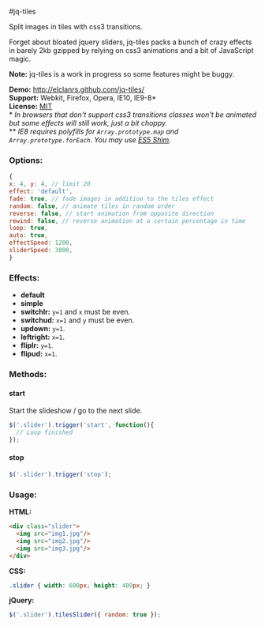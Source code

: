 #jq-tiles

Split images in tiles with css3 transitions.

Forget about bloated jquery sliders, jq-tiles packs a bunch of crazy effects in barely 2kb gzipped by relying on css3 animations and a bit of JavaScript magic.

**Note:** jq-tiles is a work in progress so some features might be buggy.

**Demo:** http://elclanrs.github.com/jq-tiles/  
**Support:** Webkit, Firefox, Opera, IE10, IE9-8*  
**License:** [MIT](http://en.wikipedia.org/wiki/MIT_License)  
\* _In browsers that don't support css3 transitions classes won't be animated but some effects will still work, just a bit choppy._  
\*\* _IE8 requires polyfills for `Array.prototype.map` and `Array.prototype.forEach`. You may use [ES5 Shim](https://github.com/kriskowal/es5-shim/)._

### Options:
```javascript
{
x: 4, y: 4, // limit 20
effect: 'default',
fade: true, // fade images in addition to the tiles effect
random: false, // animate tiles in random order
reverse: false, // start animation from opposite direction
rewind: false, // reverse animation at a certain percentage in time
loop: true,
auto: true,
effectSpeed: 1200,
sliderSpeed: 3000,
}
```

### Effects:
* **default**
* **simple**
* **switchlr:** `y=1` and `x` must be even.
* **switchud:** `x=1` and `y` must be even.
* **updown:** `y=1`.
* **leftright:** `x=1`.
* **fliplr:** `y=1`.
* **flipud:** `x=1`.

### Methods:

#### start  
Start the slideshow / go to the next slide.
```javascript
$('.slider').trigger('start', function(){
  // Loop finished
});
```

#### stop
```javascript
$('.slider').trigger('stop');
```

### Usage:

**HTML:**
```html
<div class="slider">
  <img src="img1.jpg"/>
  <img src="img2.jpg"/>
  <img src="img3.jpg"/>
</div>
```

**CSS:**
```css
.slider { width: 600px; height: 400px; }
```

**jQuery:**
```javascript
$('.slider').tilesSlider({ random: true });
```



